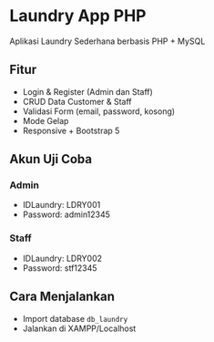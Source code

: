 # Laundry App PHP

Aplikasi Laundry Sederhana berbasis PHP + MySQL

## Fitur
- Login & Register (Admin dan Staff)
- CRUD Data Customer & Staff
- Validasi Form (email, password, kosong)
- Mode Gelap
- Responsive + Bootstrap 5

## Akun Uji Coba

### Admin
- IDLaundry: LDRY001
- Password: admin12345

### Staff
- IDLaundry: LDRY002
- Password: stf12345

## Cara Menjalankan
- Import database `db_laundry`
- Jalankan di XAMPP/Localhost
